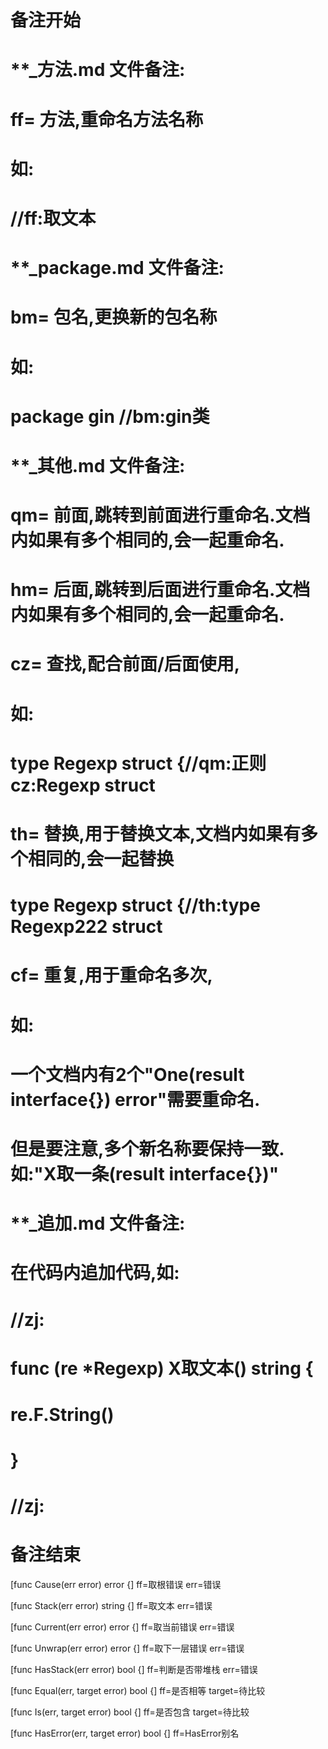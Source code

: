 # 备注开始
# **_方法.md 文件备注:
# ff= 方法,重命名方法名称
# 如:
# //ff:取文本

# **_package.md 文件备注:
# bm= 包名,更换新的包名称 
# 如: 
# package gin //bm:gin类

# **_其他.md 文件备注:
# qm= 前面,跳转到前面进行重命名.文档内如果有多个相同的,会一起重命名.
# hm= 后面,跳转到后面进行重命名.文档内如果有多个相同的,会一起重命名.
# cz= 查找,配合前面/后面使用,
# 如:
# type Regexp struct {//qm:正则 cz:Regexp struct
#
# th= 替换,用于替换文本,文档内如果有多个相同的,会一起替换
# type Regexp struct {//th:type Regexp222 struct
#
# cf= 重复,用于重命名多次,
# 如: 
# 一个文档内有2个"One(result interface{}) error"需要重命名.
# 但是要注意,多个新名称要保持一致. 如:"X取一条(result interface{})"

# **_追加.md 文件备注:
# 在代码内追加代码,如:
# //zj:
# func (re *Regexp) X取文本() string { 
#    re.F.String()
# }
# //zj:
# 备注结束

[func Cause(err error) error {]
ff=取根错误
err=错误

[func Stack(err error) string {]
ff=取文本
err=错误

[func Current(err error) error {]
ff=取当前错误
err=错误

[func Unwrap(err error) error {]
ff=取下一层错误
err=错误

[func HasStack(err error) bool {]
ff=判断是否带堆栈
err=错误

[func Equal(err, target error) bool {]
ff=是否相等
target=待比较

[func Is(err, target error) bool {]
ff=是否包含
target=待比较

[func HasError(err, target error) bool {]
ff=HasError别名
